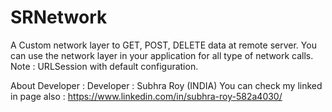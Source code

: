 # SRNetwork
A Custom network layer to GET, POST, DELETE data at remote server. You can use the network layer in your application for all type of network calls.
Note : URLSession with default configuration.

About Developer : 
Developer : Subhra Roy (INDIA)
You can check my linked in page also : https://www.linkedin.com/in/subhra-roy-582a4030/

